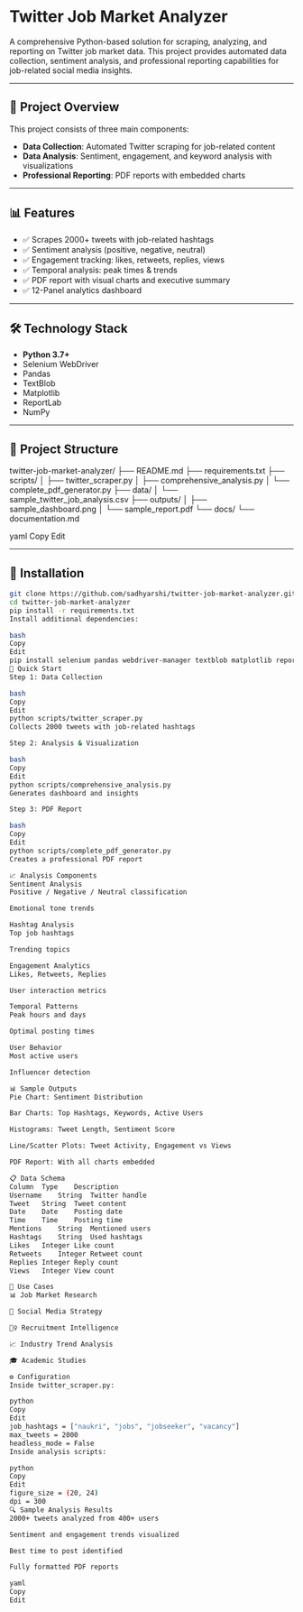 # Twitter Job Market Analyzer

A comprehensive Python-based solution for scraping, analyzing, and reporting on Twitter job market data. This project provides automated data collection, sentiment analysis, and professional reporting capabilities for job-related social media insights.

---

## 🚀 Project Overview

This project consists of three main components:

- **Data Collection**: Automated Twitter scraping for job-related content  
- **Data Analysis**: Sentiment, engagement, and keyword analysis with visualizations  
- **Professional Reporting**: PDF reports with embedded charts

---

## 📊 Features

- ✅ Scrapes 2000+ tweets with job-related hashtags  
- ✅ Sentiment analysis (positive, negative, neutral)  
- ✅ Engagement tracking: likes, retweets, replies, views  
- ✅ Temporal analysis: peak times & trends  
- ✅ PDF report with visual charts and executive summary  
- ✅ 12-Panel analytics dashboard  

---

## 🛠️ Technology Stack

- **Python 3.7+**
- Selenium WebDriver
- Pandas
- TextBlob
- Matplotlib
- ReportLab
- NumPy

---

## 📁 Project Structure

twitter-job-market-analyzer/
├── README.md
├── requirements.txt
├── scripts/
│ ├── twitter_scraper.py
│ ├── comprehensive_analysis.py
│ └── complete_pdf_generator.py
├── data/
│ └── sample_twitter_job_analysis.csv
├── outputs/
│ ├── sample_dashboard.png
│ └── sample_report.pdf
└── docs/
└── documentation.md

yaml
Copy
Edit

---

## 🔧 Installation

```bash
git clone https://github.com/sadhyarshi/twitter-job-market-analyzer.git
cd twitter-job-market-analyzer
pip install -r requirements.txt
Install additional dependencies:

bash
Copy
Edit
pip install selenium pandas webdriver-manager textblob matplotlib reportlab numpy
🚀 Quick Start
Step 1: Data Collection

bash
Copy
Edit
python scripts/twitter_scraper.py
Collects 2000 tweets with job-related hashtags

Step 2: Analysis & Visualization

bash
Copy
Edit
python scripts/comprehensive_analysis.py
Generates dashboard and insights

Step 3: PDF Report

bash
Copy
Edit
python scripts/complete_pdf_generator.py
Creates a professional PDF report

📈 Analysis Components
Sentiment Analysis
Positive / Negative / Neutral classification

Emotional tone trends

Hashtag Analysis
Top job hashtags

Trending topics

Engagement Analytics
Likes, Retweets, Replies

User interaction metrics

Temporal Patterns
Peak hours and days

Optimal posting times

User Behavior
Most active users

Influencer detection

📊 Sample Outputs
Pie Chart: Sentiment Distribution

Bar Charts: Top Hashtags, Keywords, Active Users

Histograms: Tweet Length, Sentiment Score

Line/Scatter Plots: Tweet Activity, Engagement vs Views

PDF Report: With all charts embedded

📋 Data Schema
Column	Type	Description
Username	String	Twitter handle
Tweet	String	Tweet content
Date	Date	Posting date
Time	Time	Posting time
Mentions	String	Mentioned users
Hashtags	String	Used hashtags
Likes	Integer	Like count
Retweets	Integer	Retweet count
Replies	Integer	Reply count
Views	Integer	View count

🎯 Use Cases
📊 Job Market Research

🧠 Social Media Strategy

🕵️‍♀️ Recruitment Intelligence

📈 Industry Trend Analysis

🎓 Academic Studies

⚙️ Configuration
Inside twitter_scraper.py:

python
Copy
Edit
job_hashtags = ["naukri", "jobs", "jobseeker", "vacancy"]
max_tweets = 2000
headless_mode = False
Inside analysis scripts:

python
Copy
Edit
figure_size = (20, 24)
dpi = 300
🔍 Sample Analysis Results
2000+ tweets analyzed from 400+ users

Sentiment and engagement trends visualized

Best time to post identified

Fully formatted PDF reports

yaml
Copy
Edit
